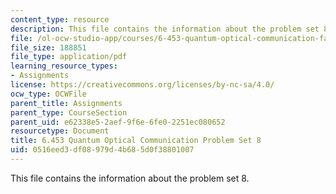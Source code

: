 ```yaml
---
content_type: resource
description: This file contains the information about the problem set 8.
file: /ol-ocw-studio-app/courses/6-453-quantum-optical-communication-fall-2016/0516eed3df08979d4b685d0f38801007_MIT6_453F16_ps8.pdf
file_size: 188851
file_type: application/pdf
learning_resource_types:
- Assignments
license: https://creativecommons.org/licenses/by-nc-sa/4.0/
ocw_type: OCWFile
parent_title: Assignments
parent_type: CourseSection
parent_uid: e62338e5-2aef-9f6e-6fe0-2251ec080652
resourcetype: Document
title: 6.453 Quantum Optical Communication Problem Set 8
uid: 0516eed3-df08-979d-4b68-5d0f38801007
---
```

This file contains the information about the problem set 8.
